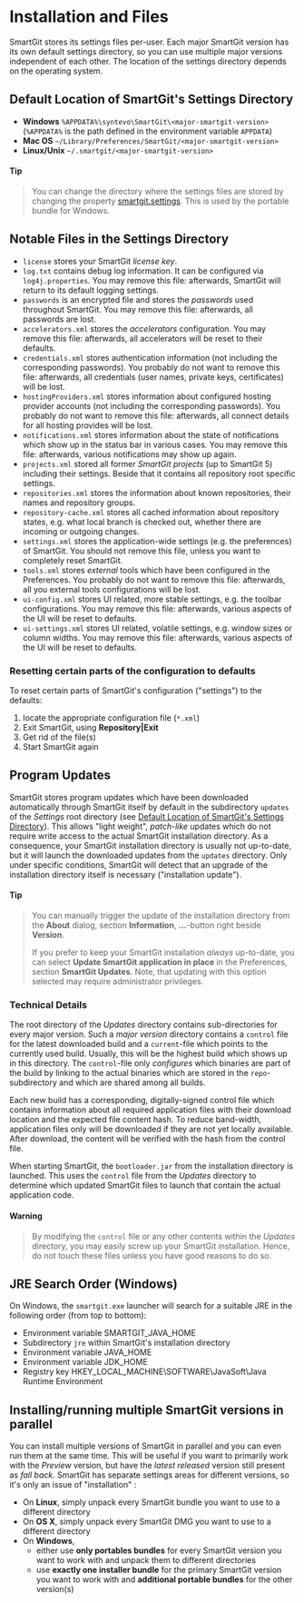 # Installation and Files

SmartGit stores its settings files per-user. Each major SmartGit version
has its own default settings directory, so you can use multiple major
versions independent of each other. The location of the settings
directory depends on the operating system.

## Default Location of SmartGit's Settings Directory

-   **Windows** `%APPDATA%\syntevo\SmartGit\<major-smartgit-version>`
    (`%APPDATA%` is the path defined in the environment variable
    `APPDATA`)
-   **Mac OS** `~/Library/Preferences/SmartGit/<major-smartgit-version>`
-   **Linux/Unix** `~/.smartgit/<major-smartgit-version>`


#### Tip
>
>
>You can change the directory where the settings files are stored by
>changing the property
>[smartgit.settings](VM-options.md#location-of-the-settings-directory).
>This is used by the portable bundle for Windows.
>
>

## Notable Files in the Settings Directory

-   `license` stores your SmartGit *license key*.
-   `log.txt` contains debug log information. It can be configured via
    `log4j.properties`. You may remove this file: afterwards, SmartGit
    will return to its default logging settings.
-   `passwords` is an encrypted file and stores the *passwords* used
    throughout SmartGit. You may remove this file: afterwards, all
    passwords are lost.
-   `accelerators.xml` stores the *accelerators* configuration. You may
    remove this file: afterwards, all accelerators will be reset to
    their defaults.
-   `credentials.xml` stores authentication information (not including
    the corresponding passwords). You probably do not want to remove
    this file: afterwards, all credentials (user names, private keys,
    certificates) will be lost.
-   `hostingProviders.xml` stores information about configured hosting
    provider accounts (not including the corresponding passwords). You
    probably do not want to remove this file: afterwards, all connect
    details for all hosting provides will be lost.
-   `notifications.xml` stores information about the state of
    notifications which show up in the status bar in various cases. You
    may remove this file: afterwards, various notifications may show up
    again.
-   `projects.xml` stored all former *SmartGit projects* (up to
    SmartGit 5) including their settings. Beside that it contains all
    repository root specific settings.
-   `repositories.xml` stores the information about known repositories,
    their names and repository groups.
-   `repository-cache.xml` stores all cached information about
    repository states, e.g. what local branch is checked out, whether
    there are incoming or outgoing changes.
-   `settings.xml` stores the application-wide settings (e.g. the
    preferences) of SmartGit. You should not remove this file, unless
    you want to completely reset SmartGit.
-   `tools.xml` stores *external* tools which have been configured in
    the Preferences. You probably do not want to remove this file:
    afterwards, all you external tools configurations will be lost.
-   `ui-config.xml` stores UI related, more stable settings, e.g. the
    toolbar configurations. You may remove this file: afterwards,
    various aspects of the UI will be reset to defaults.
-   `ui-settings.xml` stores UI related, volatile settings, e.g. window
    sizes or column widths. You may remove this file: afterwards,
    various aspects of the UI will be reset to defaults.

### Resetting certain parts of the configuration to defaults

To reset certain parts of SmartGit's configuration ("settings") to the
defaults:

1.  locate the appropriate configuration file (`*.xml`)
2.  Exit SmartGit, using **Repository\|Exit**
3.  Get rid of the file(s)
4.  Start SmartGit again

## Program Updates

SmartGit stores program updates which have been downloaded automatically
through SmartGit itself by default in the subdirectory `updates` of the
*Settings* root directory (see [Default Location of SmartGit's Settings Directory](#default-location-of-smartgits-settings-directory)). This
allows "light weight", *patch-like* updates which do not require write
access to the actual SmartGit installation directory. As a consequence,
your SmartGit installation directory is usually not up-to-date, but it
will launch the downloaded updates from the `updates` directory. Only
under specific conditions, SmartGit will detect that an upgrade of the
installation directory itself is necessary ("installation update").


#### Tip
>
>
>You can manually trigger the update of the installation directory from
>the **About** dialog, section **Information**, **...**-button right
>beside **Version**.
>
>If you prefer to keep your SmartGit installation *always* up-to-date,
>you can select **Update SmartGit application in place** in the
>Preferences, section **SmartGit Updates**. Note, that updating with this
>option selected may require administrator privileges.
>
>

### Technical Details

The root directory of the *Updates* directory contains sub-directories
for every major version. Such a *major version* directory contains a
`control` file for the latest downloaded build and a `current`-file
which points to the currently used build. Usually, this will be the
highest build which shows up in this directory. The `control`-file only
*configures* which binaries are part of the build by linking to the
actual binaries which are stored in the `repo`-subdirectory and which
are shared among all builds.

Each new build has a corresponding, digitally-signed control file which
contains information about all required application files with their
download location and the expected file content hash. To reduce
band-width, application files only will be downloaded if they are not
yet locally available. After download, the content will be verified with
the hash from the control file.

When starting SmartGit, the `bootloader.jar` from the installation
directory is launched. This uses the `control` file from the *Updates*
directory to determine which updated SmartGit files to launch that
contain the actual application code.


#### Warning
>
>
>By modifying the `control` file or any other contents within the
>*Updates* directory, you may easily screw up your SmartGit installation.
>Hence, do not touch these files unless you have good reasons to do so.
>
>

## JRE Search Order (Windows)

On Windows, the `smartgit.exe` launcher will search for a suitable JRE
in the following order (from top to bottom):

-   Environment variable SMARTGIT_JAVA_HOME
-   Subdirectory `jre` within SmartGit's installation directory
-   Environment variable JAVA_HOME
-   Environment variable JDK_HOME
-   Registry key HKEY_LOCAL_MACHINE\\SOFTWARE\\JavaSoft\\Java Runtime
    Environment

## Installing/running multiple SmartGit versions in parallel

You can install multiple versions of SmartGit in parallel and you can
even run them at the same time. This will be useful if you want to
primarily work with the *Preview* version, but have the *latest
released* version still present as *fall back*. SmartGit has separate
settings areas for different versions, so it's only an issue of
"installation" :

-   On **Linux**, simply unpack every SmartGit bundle you want to use to
    a different directory
-   On **OS X**, simply unpack every SmartGit DMG you want to use to a
    different directory
-   On **Windows**,
    -   either use **only portables bundles** for every SmartGit version
        you want to work with and unpack them to different directories
    -   use **exactly one installer bundle** for the primary SmartGit
        version you want to work with and **additional portable
        bundles** for the other version(s)

 
